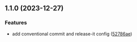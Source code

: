 

## 1.1.0 (2023-12-27)


### Features

* add conventional commit and release-it config ([52786ae](https://github.com/carbonyde/hydrogen/commit/52786aedcab89f3986c42d587a3974ebe65c77f1))
